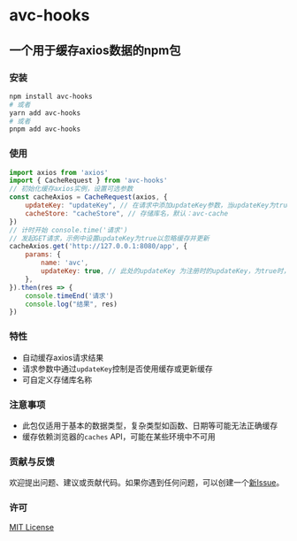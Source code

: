# avc-hooks

## 一个用于缓存axios数据的npm包

### 安装

```bash 
npm install avc-hooks
# 或者
yarn add avc-hooks
# 或者
pnpm add avc-hooks
```
### 使用

```javascript
import axios from 'axios' 
import { CacheRequest } from 'avc-hooks'
// 初始化缓存axios实例，设置可选参数 
const cacheAxios = CacheRequest(axios, { 
    updateKey: "updateKey", // 在请求中添加updateKey参数，当updateKey为true时，请求不会使用缓存，而是重新请求，默认：false 
    cacheStore: "cacheStore", // 存储库名，默认：avc-cache 
})
// 计时开始 console.time('请求')
// 发起GET请求，示例中设置updateKey为true以忽略缓存并更新 
cacheAxios.get('http://127.0.0.1:8080/app', { 
    params: { 
        name: 'avc', 
        updateKey: true, // 此处的updateKey 为注册时的updateKey，为true时，请求不会使用缓存，而是重新请求，并更新缓存。false或者不传时，请求会使用缓存 
    }, 
}).then(res => { 
    console.timeEnd('请求') 
    console.log("结果", res) 
})
```

### 特性

- 自动缓存axios请求结果
- 请求参数中通过`updateKey`控制是否使用缓存或更新缓存
- 可自定义存储库名称

### 注意事项

- 此包仅适用于基本的数据类型，复杂类型如函数、日期等可能无法正确缓存
- 缓存依赖浏览器的`caches` API，可能在某些环境中不可用

### 贡献与反馈

欢迎提出问题、建议或贡献代码。如果你遇到任何问题，可以创建一个[新Issue](https://github.com/your-github-repo-name/avc-hooks/issues/new)。

### 许可

[MIT License](https://choosealicense.com/licenses/mit/)
